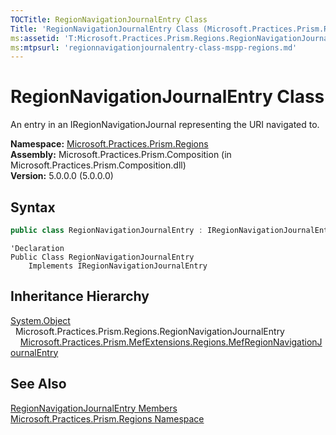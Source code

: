 ```yaml
---
TOCTitle: RegionNavigationJournalEntry Class
Title: 'RegionNavigationJournalEntry Class (Microsoft.Practices.Prism.Regions)'
ms:assetid: 'T:Microsoft.Practices.Prism.Regions.RegionNavigationJournalEntry'
ms:mtpsurl: 'regionnavigationjournalentry-class-mspp-regions.md'
---
```



# RegionNavigationJournalEntry Class

An entry in an IRegionNavigationJournal representing the URI navigated to.

**Namespace:** [Microsoft.Practices.Prism.Regions](/patterns-practices/reference/mspp-regions-namespace)  
**Assembly:** Microsoft.Practices.Prism.Composition (in Microsoft.Practices.Prism.Composition.dll)  
**Version:** 5.0.0.0 (5.0.0.0)

## Syntax

```C#
public class RegionNavigationJournalEntry : IRegionNavigationJournalEntry
```

```VB
'Declaration
Public Class RegionNavigationJournalEntry
	Implements IRegionNavigationJournalEntry
```

## Inheritance Hierarchy
[System.Object](http://msdn.microsoft.com/en-us/library/e5kfa45b)  
  Microsoft.Practices.Prism.Regions.RegionNavigationJournalEntry  
    [Microsoft.Practices.Prism.MefExtensions.Regions.MefRegionNavigationJournalEntry](/patterns-practices/reference/mefregionnavigationjournalentry-class-mspp-mefextensions-regions)

## See Also
[RegionNavigationJournalEntry Members](/patterns-practices/reference/regionnavigationjournalentry-members-mspp-regions)  
[Microsoft.Practices.Prism.Regions Namespace](/patterns-practices/reference/mspp-regions-namespace)  